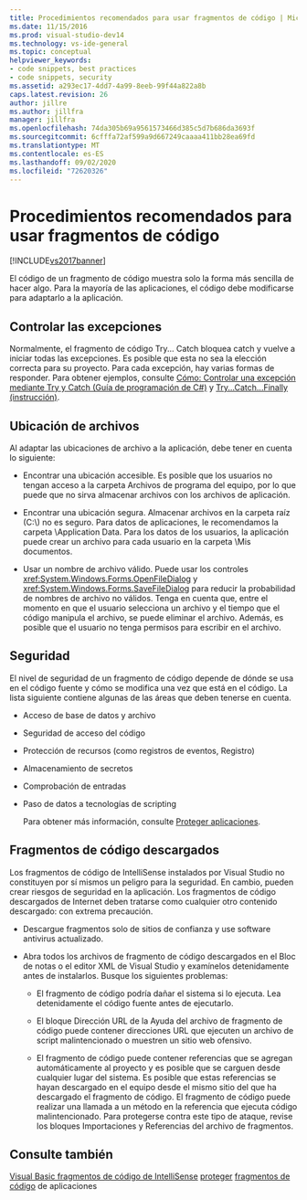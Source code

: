 ```yaml
---
title: Procedimientos recomendados para usar fragmentos de código | Microsoft Docs
ms.date: 11/15/2016
ms.prod: visual-studio-dev14
ms.technology: vs-ide-general
ms.topic: conceptual
helpviewer_keywords:
- code snippets, best practices
- code snippets, security
ms.assetid: a293ec17-4dd7-4a99-8eeb-99f44a822a8b
caps.latest.revision: 26
author: jillre
ms.author: jillfra
manager: jillfra
ms.openlocfilehash: 74da305b69a9561573466d385c5d7b686da3693f
ms.sourcegitcommit: 6cfffa72af599a9d667249caaaa411bb28ea69fd
ms.translationtype: MT
ms.contentlocale: es-ES
ms.lasthandoff: 09/02/2020
ms.locfileid: "72620326"
---
```

# <a name="best-practices-for-using-code-snippets"></a>Procedimientos recomendados para usar fragmentos de código
[!INCLUDE[vs2017banner](../includes/vs2017banner.md)]

El código de un fragmento de código muestra solo la forma más sencilla de hacer algo. Para la mayoría de las aplicaciones, el código debe modificarse para adaptarlo a la aplicación.

## <a name="handling-exceptions"></a>Controlar las excepciones
 Normalmente, el fragmento de código Try... Catch bloquea catch y vuelve a iniciar todas las excepciones. Es posible que esta no sea la elección correcta para su proyecto. Para cada excepción, hay varias formas de responder. Para obtener ejemplos, consulte [Cómo: Controlar una excepción mediante Try y Catch (Guía de programación de C#)](https://msdn.microsoft.com/library/ca8e3773-980e-4767-8633-7408540e9818) y [Try...Catch...Finally (instrucción)](https://msdn.microsoft.com/library/d6488026-ccb3-42b8-a810-0d97b9d6472b).

## <a name="file-locations"></a>Ubicación de archivos
 Al adaptar las ubicaciones de archivo a la aplicación, debe tener en cuenta lo siguiente:

- Encontrar una ubicación accesible. Es posible que los usuarios no tengan acceso a la carpeta Archivos de programa del equipo, por lo que puede que no sirva almacenar archivos con los archivos de aplicación.

- Encontrar una ubicación segura. Almacenar archivos en la carpeta raíz (C:\\) no es seguro. Para datos de aplicaciones, le recomendamos la carpeta \Application Data. Para los datos de los usuarios, la aplicación puede crear un archivo para cada usuario en la carpeta \Mis documentos.

- Usar un nombre de archivo válido. Puede usar los controles <xref:System.Windows.Forms.OpenFileDialog> y <xref:System.Windows.Forms.SaveFileDialog> para reducir la probabilidad de nombres de archivo no válidos. Tenga en cuenta que, entre el momento en que el usuario selecciona un archivo y el tiempo que el código manipula el archivo, se puede eliminar el archivo. Además, es posible que el usuario no tenga permisos para escribir en el archivo.

## <a name="security"></a>Seguridad
 El nivel de seguridad de un fragmento de código depende de dónde se usa en el código fuente y cómo se modifica una vez que está en el código. La lista siguiente contiene algunas de las áreas que deben tenerse en cuenta.

- Acceso de base de datos y archivo

- Seguridad de acceso del código

- Protección de recursos (como registros de eventos, Registro)

- Almacenamiento de secretos

- Comprobación de entradas

- Paso de datos a tecnologías de scripting

  Para obtener más información, consulte [Proteger aplicaciones](../ide/securing-applications.md).

## <a name="downloaded-code-snippets"></a>Fragmentos de código descargados
 Los fragmentos de código de IntelliSense instalados por Visual Studio no constituyen por sí mismos un peligro para la seguridad. En cambio, pueden crear riesgos de seguridad en la aplicación. Los fragmentos de código descargados de Internet deben tratarse como cualquier otro contenido descargado: con extrema precaución.

- Descargue fragmentos solo de sitios de confianza y use software antivirus actualizado.

- Abra todos los archivos de fragmento de código descargados en el Bloc de notas o el editor XML de Visual Studio y examínelos detenidamente antes de instalarlos. Busque los siguientes problemas:

  - El fragmento de código podría dañar el sistema si lo ejecuta. Lea detenidamente el código fuente antes de ejecutarlo.

  - El bloque Dirección URL de la Ayuda del archivo de fragmento de código puede contener direcciones URL que ejecuten un archivo de script malintencionado o muestren un sitio web ofensivo.

  - El fragmento de código puede contener referencias que se agregan automáticamente al proyecto y es posible que se carguen desde cualquier lugar del sistema. Es posible que estas referencias se hayan descargado en el equipo desde el mismo sitio del que ha descargado el fragmento de código. El fragmento de código puede realizar una llamada a un método en la referencia que ejecuta código malintencionado. Para protegerse contra este tipo de ataque, revise los bloques Importaciones y Referencias del archivo de fragmentos.

## <a name="see-also"></a>Consulte también
 [Visual Basic fragmentos de código de IntelliSense](https://msdn.microsoft.com/library/ffdde4c9-8141-4906-b09b-15181357a643) [proteger](../ide/securing-applications.md) [fragmentos de código](../ide/code-snippets.md) de aplicaciones
